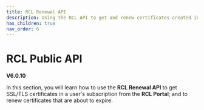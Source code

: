 ```yaml
---
title: RCL Renewal API
description: Using the RCL API to get and renew certificates created in the RCL portal
has_children: true
nav_order: 6
---
```


# RCL Public API
**V6.0.10**

In this section, you will learn how to use the **RCL Renewal API** to get SSL/TLS certificates in a user's subscription from the **RCL Portal**; and to renew certificates that are about to expire. 